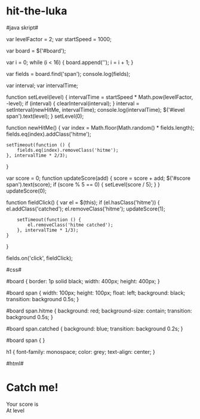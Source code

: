 # hit-the-luka


#java skript#

var levelFactor = 2;
var startSpeed = 1000;

var board = $('#board');

var i = 0;
while (i < 16) {
    board.append('<span></span>');
    i = i + 1;
}

var fields = board.find('span');
console.log(fields);

var interval;
var intervalTime;

function setLevel(level) {
    intervalTime = startSpeed * Math.pow(levelFactor, -level);
    if (interval) {
        clearInterval(interval);
    }
    interval = setInterval(newHitMe, intervalTime);
    console.log(intervalTime);
    $('#level span').text(level);
}
setLevel(0);

function newHitMe() {
    var index = Math.floor(Math.random() * fields.length);
    fields.eq(index).addClass('hitme');
    
    setTimeout(function () {
        fields.eq(index).removeClass('hitme');
    }, intervalTime * 2/3);
}


var score = 0;
function updateScore(add) {
    score = score + add;
    $('#score span').text(score);
    if (score % 5 == 0) {
        setLevel(score / 5);
    }
}
updateScore(0);

function fieldClick() {
    var el = $(this);
    if (el.hasClass('hitme')) {
        el.addClass('catched');
        el.removeClass('hitme');
        updateScore(1);
        
        setTimeout(function () {
            el.removeClass('hitme catched');
        }, intervalTime * 1/3);
    }
}

fields.on('click', fieldClick);



#css#

#board {
    border: 1p solid black;
    width: 400px;
    height: 400px;
}

#board span {
    width: 100px;
    height: 100px;
    float: left;
    background: black;
    transition: background 0.5s;
}

#board span.hitme {
    background: red;
    background-size: contain;
    transition: background 0.5s;
}

#board span.catched {
    background: blue;
    transition: background 0.2s;
}

#board span {
}

h1 {
   font-family: monospace;
   color: grey;
   text-align: center;
}



#html#

<h1>Catch me!</h1>
<div id="board">

</div>
<div id="score">Your score is <span></span></div>
<div id="level">At level <span></span></div>
